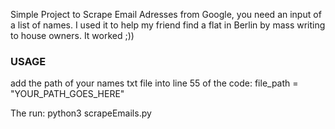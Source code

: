 Simple Project to Scrape Email Adresses from Google, you need an input of a list of names.
I used it to help my friend find a flat in Berlin by mass writing to house owners. It worked ;))

### USAGE
add the path of your names txt file into line 55 of the code:
file_path = "YOUR_PATH_GOES_HERE"

The run: 
python3 scrapeEmails.py

